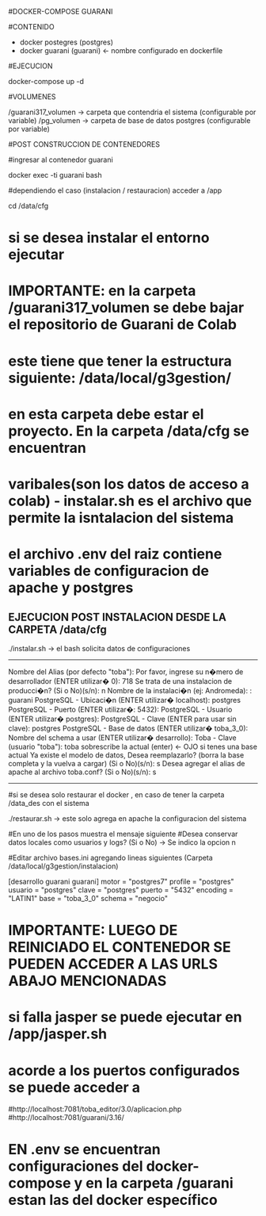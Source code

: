 #DOCKER-COMPOSE GUARANI

#CONTENIDO

- docker postegres (postgres)
- docker guarani (guarani) <- nombre configurado en dockerfile

#EJECUCION

docker-compose up -d 

#VOLUMENES

/guarani317_volumen -> carpeta que contendria el sistema (configurable por variable)
/pg_volumen -> carpeta de base de datos postgres (configurable por variable)

#POST CONSTRUCCION DE CONTENEDORES

#ingresar al contenedor guarani

docker exec -ti guarani bash

#dependiendo el caso (instalacion / restauracion) acceder a /app

cd /data/cfg

# si se desea instalar el entorno ejecutar

# IMPORTANTE: en la carpeta /guarani317_volumen se debe bajar el repositorio de Guarani de Colab

# este tiene que tener la estructura siguiente: /data/local/g3gestion/  

# en esta carpeta debe estar el proyecto. En la carpeta /data/cfg se encuentran 

# varibales(son los datos de acceso a colab) - instalar.sh es el archivo que permite la isntalacion del sistema

# el archivo .env del raiz contiene variables de configuracion de apache y postgres

EJECUCION POST INSTALACION DESDE LA CARPETA /data/cfg
-------------------------------------------------------------

./instalar.sh -> el bash solicita datos de configuraciones

-------------------------------------------------------------

Nombre del Alias (por defecto "toba"): 
Por favor, ingrese su n�mero de desarrollador (ENTER utilizar� 0): 718
Se trata de una instalacion de producci�n? (Si o No)(s/n):  n
Nombre de la instalaci�n (ej: Andromeda): : guarani
PostgreSQL - Ubicaci�n (ENTER utilizar� localhost): postgres
PostgreSQL - Puerto (ENTER utilizar�: 5432): 
PostgreSQL - Usuario (ENTER utilizar� postgres): 
PostgreSQL - Clave  (ENTER para usar sin clave): postgres
PostgreSQL - Base de datos (ENTER utilizar� toba_3_0): 
Nombre del schema a usar (ENTER utilizar� desarrollo): 
Toba - Clave (usuario "toba"): toba
sobrescribe la actual  (enter) <- OJO si tenes una base actual
Ya existe el modelo de datos, Desea reemplazarlo? (borra la base completa y la vuelva a cargar) (Si o No)(s/n): s
Desea agregar el alias de apache al archivo toba.conf? (Si o No)(s/n): s

-------------------------------------------------------------

#si se desea solo restaurar el docker , en caso de tener la carpeta /data_des con el sistema

./restaurar.sh -> este solo agrega en apache la configuracion del sistema

#En uno de los pasos muestra el mensaje siguiente
#Desea conservar datos locales como usuarios y logs? (Si o No) -> Se indico la opcion n
 
#Editar archivo bases.ini agregando lineas siguientes (Carpeta /data/local/g3gestion/instalacion)

[desarrollo guarani guarani]
motor = "postgres7"
profile = "postgres"
usuario = "postgres"
clave = "postgres"
puerto = "5432"
encoding = "LATIN1"
base = "toba_3_0"
schema = "negocio"



# IMPORTANTE: LUEGO DE REINICIADO EL CONTENEDOR SE PUEDEN ACCEDER A LAS URLS ABAJO MENCIONADAS
# si falla jasper se puede ejecutar en /app/jasper.sh 

# acorde a los puertos configurados se puede acceder a

#http://localhost:7081/toba_editor/3.0/aplicacion.php
#http://localhost:7081/guarani/3.16/

# EN .env se encuentran configuraciones del docker-compose y en la carpeta /guarani estan las del docker específico


